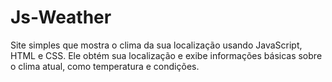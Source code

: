 # Js-Weather
Site simples que mostra o clima da sua localização usando JavaScript, HTML e CSS. Ele obtém sua localização e exibe informações básicas sobre o clima atual, como temperatura e condições.
